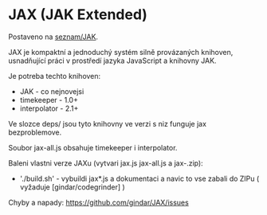 JAX (JAK Extended)
===

Postaveno na [seznam/JAK](https://github.com/seznam/JAK).

JAX je kompaktní a jednoduchý systém silně provázaných knihoven, usnadňující práci v prostředí jazyka JavaScript a knihovny JAK.


Je potreba techto knihoven: 
 - JAK - co nejnovejsi
 - timekeeper - 1.0+
 - interpolator - 2.1+


Ve slozce deps/ jsou tyto knihovny ve verzi s niz funguje jax bezproblemove.

Soubor jax-all.js obsahuje timekeeper i interpolator.

Baleni vlastni verze JAXu (vytvari jax.js jax-all.js a jax-<verze>.zip):
 - './build.sh' - vybuildi jax*.js a dokumentaci a navic to vse zabali do ZIPu ( vyžaduje [gindar/codegrinder] )
  
Chyby a napady: https://github.com/gindar/JAX/issues

